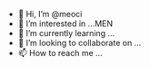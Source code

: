 - 👋 Hi, I’m @meoci
- 👀 I’m interested in ...MEN
- 🌱 I’m currently learning ...
- 💞️ I’m looking to collaborate on ...
- 📫 How to reach me ...

<!---
meoci/meoci is a ✨ special ✨ repository because its `README.md` (this file) appears on your GitHub profile.
You can click the Preview link to take a look at your changes.
--->
